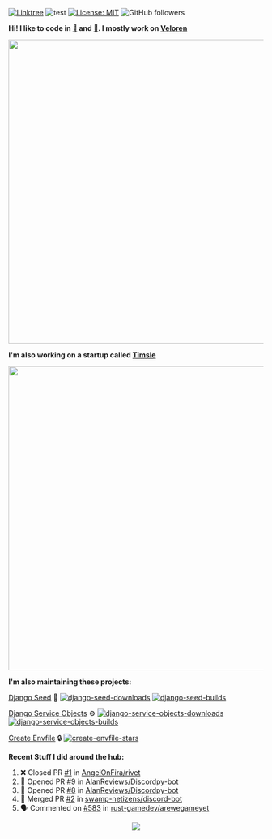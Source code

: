 [![Linktree](https://img.shields.io/badge/linktree-1de9b6?style=for-the-badge&logo=linktree&logoColor=white)](https://linktr.ee/angelonfira)
![test](https://hits.seeyoufarm.com/api/count/incr/badge.svg?url=https://github.com/AngelOnFira)
[![License: MIT](https://img.shields.io/badge/License-MIT-yellow.svg)](https://opensource.org/licenses/MIT)
![GitHub followers](https://img.shields.io/github/followers/angelonfira?style=social)

**Hi! I like to code in [:crab:](https://www.rust-lang.org/) and [:snake:](https://www.python.org/). I mostly work on [Veloren](https://veloren.net)**

<p align="center">
  <img width="600" src="https://media.discordapp.net/attachments/444005079410802699/730566298073038949/rsz_5f0656b6aa176.png">
</p>

**I'm also working on a startup called [Timsle](https://timsle.com)**

<p align="center">
  <img width="600" src="https://media.discordapp.net/attachments/444005079410802699/730566842674053130/rsz_5f0657242abb4.png">
</p>

**I'm also maintaining these projects:**

[Django Seed](https://github.com/Brobin/django-seed)
:seedling:
[![django-seed-downloads](https://pepy.tech/badge/django-seed)](https://pepy.tech/project/django-seed)
[![django-seed-builds](https://github.com/Brobin/django-seed/workflows/Test/badge.svg)](https://github.com/Brobin/django-seed)

[Django Service Objects](https://github.com/mixxorz/django-service-objects)
:gear:
[![django-service-objects-downloads](https://pepy.tech/badge/django-service-objects)](https://pepy.tech/project/django-service-objects)
[![django-service-objects-builds](https://github.com/mixxorz/django-service-objects/actions/workflows/test.yml/badge.svg)](https://github.com/mixxorz/django-service-objects/actions/workflows/test.yml)

[Create Envfile](https://github.com/SpicyPizza/create-envfile)
:lock:
[![create-envfile-stars](https://img.shields.io/github/stars/SpicyPizza/create-envfile?style=social)](https://github.com/SpicyPizza/create-envfile)

**Recent Stuff I did around the hub:**

<!--START_SECTION:activity-->
1. ❌ Closed PR [#1](https://github.com/AngelOnFira/rivet/pull/1) in [AngelOnFira/rivet](https://github.com/AngelOnFira/rivet)
2. 💪 Opened PR [#9](https://github.com/AlanReviews/Discordpy-bot/pull/9) in [AlanReviews/Discordpy-bot](https://github.com/AlanReviews/Discordpy-bot)
3. 💪 Opened PR [#8](https://github.com/AlanReviews/Discordpy-bot/pull/8) in [AlanReviews/Discordpy-bot](https://github.com/AlanReviews/Discordpy-bot)
4. 🎉 Merged PR [#2](https://github.com/swamp-netizens/discord-bot/pull/2) in [swamp-netizens/discord-bot](https://github.com/swamp-netizens/discord-bot)
5. 🗣 Commented on [#583](https://github.com/rust-gamedev/arewegameyet/pull/583#issuecomment-2557443919) in [rust-gamedev/arewegameyet](https://github.com/rust-gamedev/arewegameyet)
<!--END_SECTION:activity-->

<p align="center">
  <img src="https://github-profile-trophy.vercel.app/?username=angelonfira&column=4&theme=nord&margin-w=15&margin-h=15">
</p>
